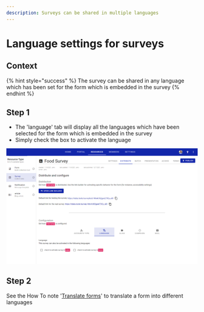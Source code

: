```yaml
---
description: Surveys can be shared in multiple languages
---
```


# Language settings for surveys

## Context

{% hint style="success" %}
The survey can be shared in any language which has been set for the form which is embedded in the survey
{% endhint %}

## Step 1

* The 'language' tab will display all the languages which have been selected for the form which is embedded in the survey
* Simply check the box to activate the language&#x20;

![](<../../.gitbook/assets/image (301).png>)

## Step 2

See the How To note '[Translate forms](../forms/translate-forms.md)' to translate a form into different languages
